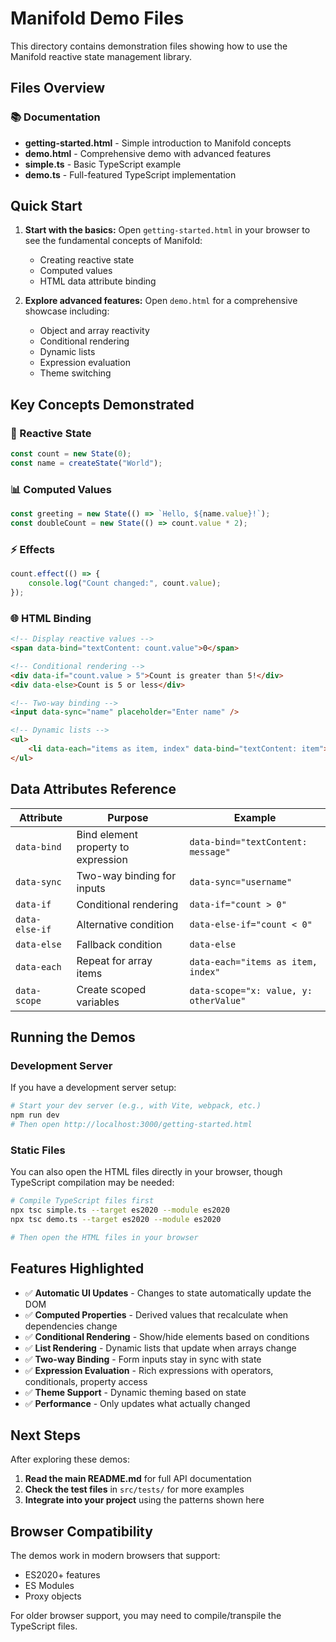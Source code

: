 # Manifold Demo Files

This directory contains demonstration files showing how to use the Manifold reactive state management library.

## Files Overview

### 📚 Documentation

-   **getting-started.html** - Simple introduction to Manifold concepts
-   **demo.html** - Comprehensive demo with advanced features
-   **simple.ts** - Basic TypeScript example
-   **demo.ts** - Full-featured TypeScript implementation

## Quick Start

1. **Start with the basics:**
   Open `getting-started.html` in your browser to see the fundamental concepts of Manifold:

    - Creating reactive state
    - Computed values
    - HTML data attribute binding

2. **Explore advanced features:**
   Open `demo.html` for a comprehensive showcase including:
    - Object and array reactivity
    - Conditional rendering
    - Dynamic lists
    - Expression evaluation
    - Theme switching

## Key Concepts Demonstrated

### 🔄 Reactive State

```typescript
const count = new State(0);
const name = createState("World");
```

### 📊 Computed Values

```typescript
const greeting = new State(() => `Hello, ${name.value}!`);
const doubleCount = new State(() => count.value * 2);
```

### ⚡ Effects

```typescript
count.effect(() => {
	console.log("Count changed:", count.value);
});
```

### 🌐 HTML Binding

```html
<!-- Display reactive values -->
<span data-bind="textContent: count.value">0</span>

<!-- Conditional rendering -->
<div data-if="count.value > 5">Count is greater than 5!</div>
<div data-else>Count is 5 or less</div>

<!-- Two-way binding -->
<input data-sync="name" placeholder="Enter name" />

<!-- Dynamic lists -->
<ul>
	<li data-each="items as item, index" data-bind="textContent: item"></li>
</ul>
```

## Data Attributes Reference

| Attribute      | Purpose                             | Example                                |
| -------------- | ----------------------------------- | -------------------------------------- |
| `data-bind`    | Bind element property to expression | `data-bind="textContent: message"`     |
| `data-sync`    | Two-way binding for inputs          | `data-sync="username"`                 |
| `data-if`      | Conditional rendering               | `data-if="count > 0"`                  |
| `data-else-if` | Alternative condition               | `data-else-if="count < 0"`             |
| `data-else`    | Fallback condition                  | `data-else`                            |
| `data-each`    | Repeat for array items              | `data-each="items as item, index"`     |
| `data-scope`   | Create scoped variables             | `data-scope="x: value, y: otherValue"` |

## Running the Demos

### Development Server

If you have a development server setup:

```bash
# Start your dev server (e.g., with Vite, webpack, etc.)
npm run dev
# Then open http://localhost:3000/getting-started.html
```

### Static Files

You can also open the HTML files directly in your browser, though TypeScript compilation may be needed:

```bash
# Compile TypeScript files first
npx tsc simple.ts --target es2020 --module es2020
npx tsc demo.ts --target es2020 --module es2020

# Then open the HTML files in your browser
```

## Features Highlighted

-   ✅ **Automatic UI Updates** - Changes to state automatically update the DOM
-   ✅ **Computed Properties** - Derived values that recalculate when dependencies change
-   ✅ **Conditional Rendering** - Show/hide elements based on conditions
-   ✅ **List Rendering** - Dynamic lists that update when arrays change
-   ✅ **Two-way Binding** - Form inputs stay in sync with state
-   ✅ **Expression Evaluation** - Rich expressions with operators, conditionals, property access
-   ✅ **Theme Support** - Dynamic theming based on state
-   ✅ **Performance** - Only updates what actually changed

## Next Steps

After exploring these demos:

1. **Read the main README.md** for full API documentation
2. **Check the test files** in `src/tests/` for more examples
3. **Integrate into your project** using the patterns shown here

## Browser Compatibility

The demos work in modern browsers that support:

-   ES2020+ features
-   ES Modules
-   Proxy objects

For older browser support, you may need to compile/transpile the TypeScript files.
